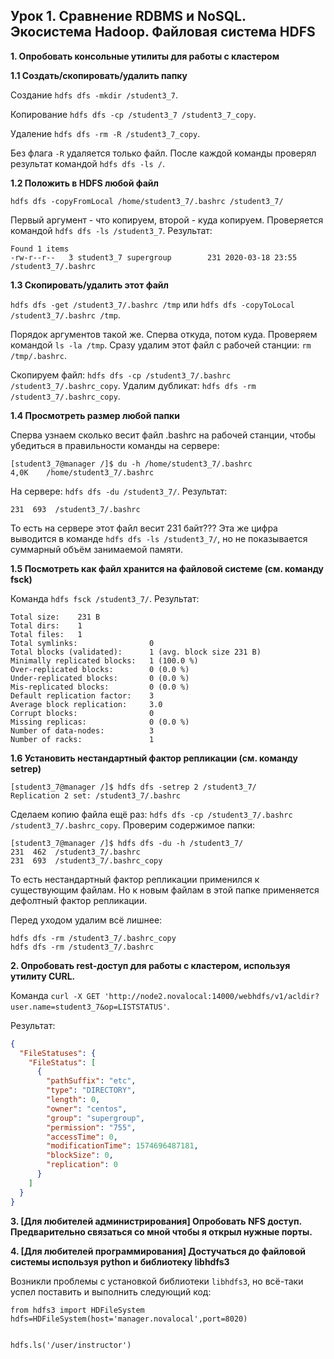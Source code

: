 ## Урок 1. Сравнение RDBMS и NoSQL. Экосистема Hadoop. Файловая система HDFS

**1. Опробовать консольные утилиты для работы с кластером**

**1.1 Создать/скопировать/удалить папку**

Создание `hdfs dfs -mkdir /student3_7`.

Копирование `hdfs dfs -cp /student3_7 /student3_7_copy`.

Удаление `hdfs dfs -rm -R /student3_7_copy`.

Без флага `-R` удаляется только файл. После каждой команды проверял результат командой `hdfs dfs -ls /`.

**1.2 Положить в HDFS любой файл**

`hdfs dfs -copyFromLocal /home/student3_7/.bashrc /student3_7/`

Первый аргумент - что копируем, второй - куда копируем. Проверяется командой `hdfs dfs -ls /student3_7`. Результат:

```
Found 1 items
-rw-r--r--   3 student3_7 supergroup        231 2020-03-18 23:55 /student3_7/.bashrc
```

**1.3 Скопировать/удалить этот файл**

`hdfs dfs -get /student3_7/.bashrc /tmp` или `hdfs dfs -copyToLocal /student3_7/.bashrc /tmp`.

Порядок аргументов такой же. Сперва откуда, потом куда. Проверяем командой `ls -la /tmp`. Сразу удалим этот файл с рабочей станции: `rm /tmp/.bashrc`.

Скопируем файл: `hdfs dfs -cp /student3_7/.bashrc /student3_7/.bashrc_copy`. Удалим дубликат: `hdfs dfs -rm /student3_7/.bashrc_copy`.

**1.4 Просмотреть размер любой папки**

Сперва узнаем сколько весит файл .bashrc на рабочей станции, чтобы убедиться в правильности команды на сервере:

```
[student3_7@manager /]$ du -h /home/student3_7/.bashrc
4,0K    /home/student3_7/.bashrc
```

На сервере: `hdfs dfs -du /student3_7/`. Результат:

```
231  693  /student3_7/.bashrc
```

То есть на сервере этот файл весит 231 байт??? Эта же цифра выводится в команде `hdfs dfs -ls /student3_7/`, но не показывается суммарный объём занимаемой памяти.

**1.5 Посмотреть как файл хранится на файловой системе (см. команду fsck)**

Команда `hdfs fsck /student3_7/`. Результат:

```
Total size:    231 B
Total dirs:    1
Total files:   1
Total symlinks:                0
Total blocks (validated):      1 (avg. block size 231 B)
Minimally replicated blocks:   1 (100.0 %)
Over-replicated blocks:        0 (0.0 %)
Under-replicated blocks:       0 (0.0 %)
Mis-replicated blocks:         0 (0.0 %)
Default replication factor:    3
Average block replication:     3.0
Corrupt blocks:                0
Missing replicas:              0 (0.0 %)
Number of data-nodes:          3
Number of racks:               1
```

**1.6 Установить нестандартный фактор репликации (см. команду setrep)**

```
[student3_7@manager /]$ hdfs dfs -setrep 2 /student3_7/
Replication 2 set: /student3_7/.bashrc
```

Сделаем копию файла ещё раз: `hdfs dfs -cp /student3_7/.bashrc /student3_7/.bashrc_copy`. Проверим содержимое папки:

```
[student3_7@manager /]$ hdfs dfs -du -h /student3_7/
231  462  /student3_7/.bashrc
231  693  /student3_7/.bashrc_copy
```

То есть нестандартный фактор репликации применился к существующим файлам. Но к новым файлам в этой папке применяется дефолтный фактор репликации.

Перед уходом удалим всё лишнее:

```
hdfs dfs -rm /student3_7/.bashrc_copy
hdfs dfs -rm /student3_7/.bashrc
```

**2. Опробовать rest-доступ для работы с кластером, используя утилиту CURL.**

Команда `curl -X GET 'http://node2.novalocal:14000/webhdfs/v1/acldir?user.name=student3_7&op=LISTSTATUS'`.

Результат:

```json
{
  "FileStatuses": {
    "FileStatus": [
      {
        "pathSuffix": "etc",
        "type": "DIRECTORY",
        "length": 0,
        "owner": "centos",
        "group": "supergroup",
        "permission": "755",
        "accessTime": 0,
        "modificationTime": 1574696487181,
        "blockSize": 0,
        "replication": 0
      }
    ]
  }
}
```

**3. [Для любителей администрирования] Опробовать NFS доступ. Предварительно связаться со мной чтобы я открыл нужные порты.**

**4. [Для любителей программирования] Достучаться до файловой системы используя python и библиотеку libhdfs3**

Возникли проблемы с установкой библиотеки `libhdfs3`, но всё-таки успел поставить и выполнить следующий код:

```
from hdfs3 import HDFileSystem
hdfs=HDFileSystem(host='manager.novalocal',port=8020)


hdfs.ls('/user/instructor')
```
